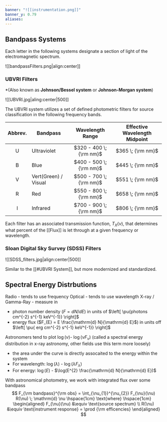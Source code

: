 ```yaml
---
banner: "![[instrumentation.png]]"
banner_y: 0.79
aliases:
---
```

## Bandpass Systems

Each letter in the following systems designate a section of light of the electromagnetic spectrum.

![[bandpassFilters.png|align:center]]

### UBVRI Filters
*(Also known as **Johnson/Bessel system** or **Johnson-Morgan system**)

![[UBVRI.jpg|aling:center|500]]

The UBVRI system utilizes a set of defined photometric filters for source classification in the following frequency bands.

| Abbrev. | Bandpass             |    Wavelength Range     | Effective Wavelength Midpoint |
|:-------:| -------------------- |:-----------------------:|:-----------------------------:|
|    U    | Ultraviolet          | $320 - 400 \; {\rm nm}$ |       $365 \; {\rm nm}$       |
|    B    | Blue                 | $400 - 500 \; {\rm nm}$ |       $445 \; {\rm nm}$       |
|    V    | Vert(Green) / Visual | $500 - 700 \; {\rm nm}$ |       $551 \; {\rm nm}$       |
|    R    | Red                  | $550 - 800 \; {\rm nm}$ |       $658 \; {\rm nm}$       |
|    I    | Infrared             | $700 - 900 \; {\rm nm}$ |       $806 \; {\rm nm}$       |

Each filter has an associated transmission function, $T_{X}(\nu)$, that determines what percent of the [[Flux]] is let through at a given frequency or wavelength.

### Sloan Digital Sky Survey (SDSS) Filters

![[SDSS_filters.jpg|align:center|500]]

Similar to the [[#UBVRI System]], but more modernized and standardized. 


## Spectral Energy Distrbutions

Radio - tends to use frequency
Optical - tends to use wavelength
X-ray / Gamma-Ray - measure in
- photon number density ($F = dN/dE$) in units of $\left[ \pu{photons cm^{-2} s^{-1} keV^{-1}} \right]$
- energy flux ($F_{E} = E \frac{\mathrm{d} N}{\mathrm{d} E}$) in units off $\left[ \pu{ erg cm^{-2} s^{-1} keV^{-1}} \right]$

Astronomers tend to plot $\log(\nu)$- $\log(\nu F_{\nu})$  (called a spectral energy distribution in x-ray astronomy, other fields use this term more loosely)
- the area under the curve is directly assocaited to the energy within the system
- For wavelength:  $\log(\lambda)$ - $\log(\lambda F_{\lambda})$ 
- For energy:  $\log(E)$ - $\log(E^{2} \frac{\mathrm{d} N}{\mathrm{d} E})$

With astronomical photometry, we work with integrated flux over some bandpass
$$
F_{\rm bandpass}^{\rm obs} = \int_{\nu_{1}}^{\nu_{2}} F_{\nu}(\nu) R(\nu) \; \mathrm{d} \nu 
\hspace{1cm} \text{where} \hspace{1cm} 
\begin{aligned}
	F_{\nu}(\nu) &\equiv \text{source spectrum} \\
	R(\nu) &\equiv \text{instrument response} = \prod {\rm efficencies}
\end{aligned}
$$
